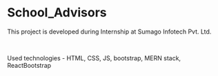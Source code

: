 # School_Advisors
<p>This project is developed during Internship at Sumago Infotech Pvt. Ltd.</p><br>
<p>Used technologies - HTML, CSS, JS, bootstrap, MERN stack, ReactBootstrap</p>
